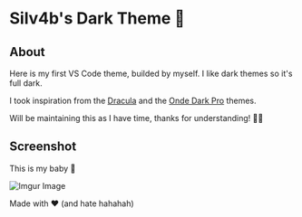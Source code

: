# Silv4b's Dark Theme 🌚

## About
Here is my first VS Code theme, builded by myself. I like dark themes so it's full dark.

I took inspiration from the [Dracula](https://github.com/dracula/dracula-theme) and the [Onde Dark Pro](https://github.com/Binaryify/OneDark-Pro) themes.

Will be maintaining this as I have time, thanks for understanding! 🙏🏽

## Screenshot

This is my baby 🎉  
  
![Imgur Image](https://i.imgur.com/O8QguuG.png)  

Made with ❤ (and hate hahahah)